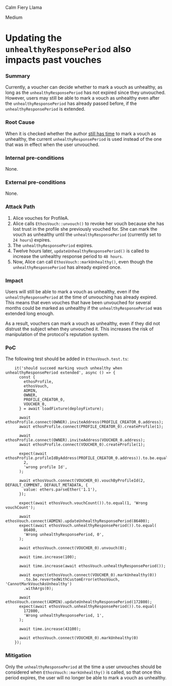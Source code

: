 Calm Fiery Llama

Medium

# Updating the `unhealthyResponsePeriod` also impacts past vouches

### Summary

Currently, a voucher can decide whether to mark a vouch as unhealthy, as long as the `unhealthyResponsePeriod` has not expired since they unvouched. However, users may still be able to mark a vouch as unhealthy even after the `unhealthyResponsePeriod` has already passed before, if the `unhealthyResponsePeriod` is extended.

### Root Cause

When it is checked whether the author [still has time](https://github.com/sherlock-audit/2024-11-ethos-network-ii/blob/57c02df7c56f0b18c681a89ebccc28c86c72d8d8/ethos/packages/contracts/contracts/EthosVouch.sol#L857-L858) to mark a vouch as unhealthy, the current `unhealthyResponsePeriod` is used instead of the one that was in effect when the user unvouched.

### Internal pre-conditions

None.

### External pre-conditions

None.

### Attack Path

1. Alice vouches for ProfileA.
2. Alice calls `EthosVouch::unvouch()` to revoke her vouch because she has lost trust in the profile she previously vouched for. She can mark the vouch as unhealthy until the `unhealthyResponsePeriod` (currently set to `24 hours`) expires.
3. The `unhealthyResponsePeriod` expires.
4. Twelve hours later, `updateUnhealthyResponsePeriod()` is called to increase the unhealthy response period to `48 hours`.
5. Now, Alice can call `EthosVouch::markUnhealthy()`, even though the `unhealthyResponsePeriod` has already expired once.

### Impact

Users will still be able to mark a vouch as unhealthy, even if the `unhealthyResponsePeriod` at the time of unvouching has already expired. This means that even vouches that have been unvouched for several months could be marked as unhealthy if the `unhealthyResponsePeriod` was extended long enough. 

As a result, vouchers can mark a vouch as unhealthy, even if they did not distrust the subject when they unvouched it. This increases the risk of manipulation of the protocol's reputation system.

### PoC

The following test should be added in `EthosVouch.test.ts`:

```solidity
    it('should succeed marking vouch unhealthy when unhealthyResponsePeriod extended', async () => {
      const {
        ethosProfile,
        ethosVouch,
        ADMIN,
        OWNER,
        PROFILE_CREATOR_0,
        VOUCHER_0,
      } = await loadFixture(deployFixture);
  
      await ethosProfile.connect(OWNER).inviteAddress(PROFILE_CREATOR_0.address);
      await ethosProfile.connect(PROFILE_CREATOR_0).createProfile(1);

      await ethosProfile.connect(OWNER).inviteAddress(VOUCHER_0.address);
      await ethosProfile.connect(VOUCHER_0).createProfile(1);
  
      expect(await ethosProfile.profileIdByAddress(PROFILE_CREATOR_0.address)).to.be.equal(
        2,
        'wrong profile Id',
      );
        
      await ethosVouch.connect(VOUCHER_0).vouchByProfileId(2, DEFAULT_COMMENT, DEFAULT_METADATA, {
        value: ethers.parseEther('1.1'),
      });

      expect(await ethosVouch.vouchCount()).to.equal(1, 'Wrong vouchCount');

      await ethosVouch.connect(ADMIN).updateUnhealthyResponsePeriod(86400);
      expect(await ethosVouch.unhealthyResponsePeriod()).to.equal(
        86400,
        'Wrong unhealthyResponsePeriod, 0',
      );

      await ethosVouch.connect(VOUCHER_0).unvouch(0);

      await time.increase(100);

      await time.increase(await ethosVouch.unhealthyResponsePeriod());

      await expect(ethosVouch.connect(VOUCHER_0).markUnhealthy(0))
        .to.be.revertedWithCustomError(ethosVouch, 'CannotMarkVouchAsUnhealthy')
        .withArgs(0);

      await ethosVouch.connect(ADMIN).updateUnhealthyResponsePeriod(172800);
      expect(await ethosVouch.unhealthyResponsePeriod()).to.equal(
        172800,
        'Wrong unhealthyResponsePeriod, 1',
      );

      await time.increase(43100);

      await ethosVouch.connect(VOUCHER_0).markUnhealthy(0)
    });
```

### Mitigation

Only the `unhealthyResponsePeriod` at the time a user unvouches should be considered when `EthosVouch::markUnhealthy()` is called, so that once this period expires, the user will no longer be able to mark a vouch as unhealthy.